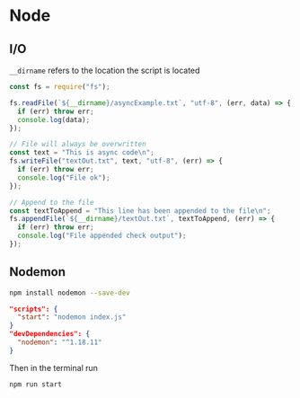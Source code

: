 # Node

## I/O

`__dirname` refers to the location the script is located

```javascript
const fs = require("fs");

fs.readFile(`${__dirname}/asyncExample.txt`, "utf-8", (err, data) => {
  if (err) throw err;
  console.log(data);
});

// File will always be overwritten
const text = "This is async code\n";
fs.writeFile("textOut.txt", text, "utf-8", (err) => {
  if (err) throw err;
  console.log("File ok");
});

// Append to the file
const textToAppend = "This line has been appended to the file\n";
fs.appendFile(`${__dirname}/textOut.txt`, textToAppend, (err) => {
  if (err) throw err;
  console.log("File appended check output");
});
```

## Nodemon

```bash
npm install nodemon --save-dev
```

```json title="package.json"
"scripts": {
  "start": "nodemon index.js"
}
"devDependencies": {
  "nodemon": "^1.18.11"
}
```

Then in the terminal run

```bash
npm run start
```
